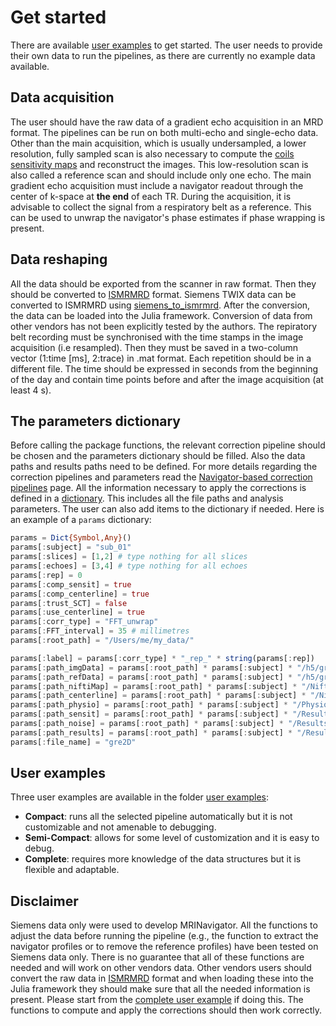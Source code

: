 # Get started

There are available [user examples](https://github.com/NordicMRspine/UserExample_MRINavigator) to get started. The user needs to provide their own data to run the pipelines, as there are currently no example data available.

## Data acquisition
The user should have the raw data of a gradient echo acquisition in an MRD format. The pipelines can be run on both multi-echo and single-echo data. Other than the main acquisition, which is usually undersampled, a lower resolution, fully sampled scan is also necessary to compute the [coils sensitivity maps](https://doi.org/10.1002/mrm.1241) and reconstruct the images. This low-resolution scan is also called a reference scan and should include only one echo. The main gradient echo acquisition must include a navigator readout through the center of k-space at __the end__ of each TR. During the acquisition, it is advisable to collect the signal from a respiratory belt as a reference. This can be used to unwrap the navigator's phase estimates if phase wrapping is present.

## Data reshaping
All the data should be exported from the scanner in raw format. Then they should be converted to [ISMRMRD](https://ismrmrd.readthedocs.io/en/latest/index.html) format. Siemens TWIX data can be converted to ISMRMRD using [siemens_to_ismrmrd](https://github.com/ismrmrd/siemens_to_ismrmrd). After the conversion, the data can be loaded into the Julia framework. Conversion of data from other vendors has not been explicitly tested by the authors.
The repiratory belt recording must be synchronised with the time stamps in the image acquisition (i.e resampled). Then they must be saved in a two-column vector (1:time [ms], 2:trace) in .mat format. Each repetition should be in a different file. The time should be expressed in seconds from the beginning of the day and contain time points before and after the image acquisition (at least 4 s).

## The parameters dictionary
Before calling the package functions, the relevant correction pipeline should be chosen and the parameters dictionary should be filled. Also the data paths and results paths need to be defined. For more details regarding the correction pipelines and parameters read the [Navigator-based correction pipelines](@ref) page.
All the information necessary to apply the corrections is defined in a [dictionary](https://docs.julialang.org/en/v1/base/collections/#Dictionaries). This includes all the file paths and analysis parameters. The user can also add items to the dictionary if needed.
Here is an example of a `params` dictionary:

```julia
params = Dict{Symbol,Any}()
params[:subject] = "sub_01"
params[:slices] = [1,2] # type nothing for all slices
params[:echoes] = [3,4] # type nothing for all echoes
params[:rep] = 0
params[:comp_sensit] = true
params[:comp_centerline] = true
params[:trust_SCT] = false
params[:use_centerline] = true
params[:corr_type] = "FFT_unwrap"
params[:FFT_interval] = 35 # millimetres
params[:root_path] = "/Users/me/my_data/"

params[:label] = params[:corr_type] * "_rep_" * string(params[:rep])
params[:path_imgData] = params[:root_path] * params[:subject] * "/h5/gre2D.h5"
params[:path_refData] = params[:root_path] * params[:subject] * "/h5/gre2D_Ref.h5"
params[:path_niftiMap] = params[:root_path] * params[:subject] * "/Nifti/gre2D_Ref.nii"
params[:path_centerline] = params[:root_path] * params[:subject] * "/Nifti/"
params[:path_physio] = params[:root_path] * params[:subject] * "/Physiological_trace/belt_reco_rep"
params[:path_sensit] = params[:root_path] * params[:subject] * "/Results/senseMap_GRE.jld2"
params[:path_noise] = params[:root_path] * params[:subject] * "/Results/noisemat.jld2"
params[:path_results] = params[:root_path] * params[:subject] * "/Results/"
params[:file_name] = "gre2D"
```

## User examples
Three user examples are available in the folder [user examples](https://github.com/NordicMRspine/UserExample_MRINavigator):
* __Compact__: runs all the selected pipeline automatically but it is not customizable and not amenable to debugging.
* __Semi-Compact__: allows for some level of customization and it is easy to debug.
* __Complete__: requires more knowledge of the data structures but it is flexible and adaptable.

## Disclaimer
Siemens data only were used to develop MRINavigator. All the functions to adjust the data before running the pipeline (e.g., the function to extract the navigator profiles or to remove the reference profiles) have been tested on Siemens data only. There is no guarantee that all of these functions are needed and will work on other vendors data. Other vendors users should convert the raw data in [ISMRMRD](https://ismrmrd.readthedocs.io/en/latest/index.html) format and when loading these into the Julia framework they should make sure that all the needed information is present. Please start from the [complete user example](https://github.com/NordicMRspine/UserExample_MRINavigator) if doing this. The functions to compute and apply the corrections should then work correctly.